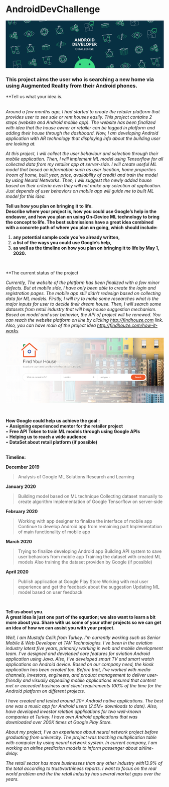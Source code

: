 # AndroidDevChallenge
![Image of AndroidDevChallenge](https://github.com/mstfcelik/find-houze-android-app/blob/master/screenshots-of-findhouze-android-app/androidDevChallenge.png)
### This project aims the user who is searching a new home via using Augmented Reality from their Android phones.  

**Tell us what your idea is.   
<br/>

*Around a few months ago, I had started to create the retailer platform that provides user to see sale or rent houses easily. This project contains 2 steps (website and Android mobile app). The website has been finalized with idea that the house owner or retailer can be logged in platform and adding their house through the dashboard. Now, I am developing Android application with AR technology that displaying info about the building user are looking at.* 

*At this project, I will collect the user behaviour and selection through their mobile application. Then, I will implement ML model using Tensorflow for all collected data from my retailer app at server-side. I will create useful ML model that based on information such as user location, home properties (room of home, built year, price, availability of credit) and train the model by using Neural Networks. Then, I will suggest the newly added house based on their criteria even they will not make any selection at application. Just depends of user behaviors on mobile app will guide me to built ML model for this idea.*
<br/>

**Tell us how you plan on bringing it to life.   
Describe where your project is, how you could use Google’s help in the endeavor, and how you plan on using On-Device ML technology to bring the concept to life. The best submissions have a great idea combined with a concrete path of where you plan on going, which should include:**  
1. **any potential sample code you’ve already written,**
2. **a list of the ways you could use Google’s help,** 
3. **as well as the timeline on how you plan on bringing it to life by May 1, 2020.**
<br/>

**The current status of the project

*Currently, The website of the platform has been finalized with a few minor defects. But at mobile side, I have only been able to create the login and registration pages. The mobile app still didn’t redesign based on collecting data for ML models. Firstly, I will try to make some researches what is the major inputs for user to decide their dream house. Then, I will search some datasets from retail industry that will help house suggestion mechanism. Based on model and user behavior, the API of project will be renewed. You can reach the website platform on line by clicking http://findhouze.com link. Also, you can have main of the project idea http://findhouze.com/how-it-works*  

![Image of FindHouze Project](https://github.com/mstfcelik/find-houze-android-app/blob/master/screenshots-of-findhouze-android-app/find-house-homepage.png)

<br/>

**How Google could help us achieve the goal :**  
• **Assigning experienced mentor for the retailer project**   
• **Free API Token to train ML models through using Google APIs**  
• **Helping us to reach a wide audience**  
• **DataSet about retail platform (if possible)**  
<br/>

**Timeline:**
  
**December 2019** 

>Analysis of Google ML Solutions
>Research and Learning

**January 2020**

>Building model based on ML technique
>Collecting dataset manually to create algorithm
>Implementation of Google Tensorflow on server-side

**February 2020**

>Working with app designer to finalize the interface of mobile app 
>Continue to develop Android app from remaining part
>Implementation of main functionality of mobile app

**March 2020**

>Trying to finalize developing Android app 
>Building API system to save user behaviors from mobile app
>Training the dataset with created ML models
>Also training the dataset providen by Google (if possible)

**April 2020**

>Publish application at Google Play Store
>Working with real user experience and get the feedback about the suggestion
>Updating ML model based on user feedback

<br/>

**Tell us about you.  
A great idea is just one part of the equation; we also want to learn a bit more about you. Share with us some of your other projects so we can get an idea of how we can assist you with your project.**  
  
*Well, I am Mustafa Celik from Turkey. I’m currently working such as Senior Mobile & Web Developer at TAV Technologies. I've been in the aviation industry latest five years, primarily working in web and mobile development team. I’ve designed and developed core features for aviation Android application using Java. Also, I’ve developed smart TV and smart watch applications on Android device. Based on our company need, the kiosk application has been created too. Before that, I’ve worked with media channels, investors, engineers, and product management to deliver user-friendly and visually appealing mobile applications ensured that content met or exceeded business and client requirements 100% of the time for the Android platform on different projects.* 

*I have created and tested around 20+ Android native applications. The best one was a music app for Android users (2.5M+ downloads to date). Also, have developed investor relation applications for two well-known companies at Turkey. I have own Android applications that was downloaded over 200K times at Google Play Store.*

*About my project, I’ve an experience about neural network project before graduating from univercity. The project was teaching multiplication table with computer by using neural network system. In current company, I am working on airline prediction models to inform passenger about airline-delay.*

*The retail sector has more businesses than any other industry with13.9% of the total according to trustworthiness reports. I want to focus on the real world problem and the the retail industry has several market gaps over the years.* 






